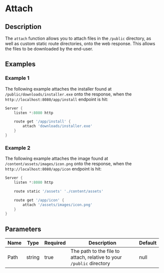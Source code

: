 # Attach

## Description

The `attach` function allows you to attach files in the `/public` directory, as well as custom static route directories, onto the web response. This allows the files to be downloaded by the end-user.

## Examples

### Example 1

The following example attaches the installer found at `/public/downloads/installer.exe` onto the response, when the `http://localhost:8080/app/install` endpoint is hit:

```powershell
Server {
    listen *:8080 http

    route get '/app/install' {
        attach 'downloads/installer.exe'
    }
}
```

### Example 2

The following example attaches the image found at `/content/assets/images/icon.png` onto the response, when the `http://localhost:8080/app/icon` endpoint is hit:

```powershell
Server {
    listen *:8080 http

    route static '/assets' './content/assets'

    route get '/app/icon' {
        attach '/assets/images/icon.png'
    }
}
```

## Parameters

| Name | Type | Required | Description | Default |
| ---- | ---- | -------- | ----------- | ------- |
| Path | string | true | The path to the file to attach, relative to your `/public` directory | null |
